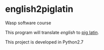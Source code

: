# english2piglatin
Wasp software course 

This program will translate _english_ to [pig latin](https://en.wikipedia.org/wiki/Pig_Latin). 

This project is developed in Python2.7
